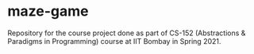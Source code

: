 # maze-game
Repository for the course project done as part of CS-152 (Abstractions &amp; Paradigms in Programming) course at IIT Bombay in Spring 2021.
